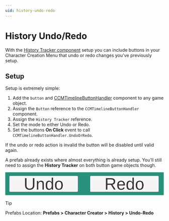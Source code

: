 ```yaml
---
uid: history-undo-redo
---
```


# History Undo/Redo

With the [History Tracker component](xref:history-tracking-system#history-tracker-component) setup you can include buttons in your Character Creation Menu that undo or redo changes you've previously setup.

## Setup

Setup is extremely simple:  
1. Add the `button` and [CCMTimelineButtonHandler](xref:BlazerTech.CharacterManagement.CharacterCreator.CCMTimelineButtonHandler) component to any game object.
2. Assign the `Button` reference to the `CCMTimelineButtonHandler` component.
3. Assign the `History Tracker` reference.
4. Set the mode to either Undo or Redo.
5. Set the buttons **On Click** event to call `CCMTimelineButtonHandler.UndoOrRedo`.

If the undo or redo action is invalid the button will be disabled until valid again.  

A prefab already exists where almost everything is already setup. You'll still need to assign the **History Tracker** on both button game objects though.

![History Undo/Redo Buttons](/images/history-panels/history-undo-redo-buttons.png)

> [!TIP]
> Prefabs Location: **Prefabs > Character Creator > History > Undo-Redo**